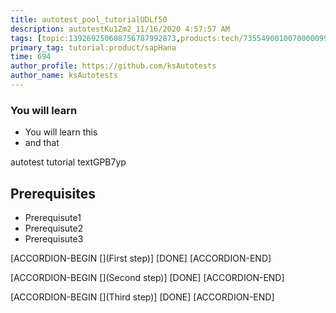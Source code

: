 ```yaml
---
title: autotest_pool_tutorialUDLf50
description: autotestKu1Zm2_11/16/2020 4:57:57 AM
tags: [topic:139269250608756787992873,products:tech/73554900100700000996,tutorial:experience/advanced]
primary_tag: tutorial:product/sapHana
time: 694
author_profile: https://github.com/ksAutotests
author_name: ksAutotests
---
```

### You will learn
- You will learn this
- and that

autotest tutorial textGPB7yp

## Prerequisites
- Prerequisute1
- Prerequisute2
- Prerequisute3

[ACCORDION-BEGIN [](First step)]
[DONE]
[ACCORDION-END]

[ACCORDION-BEGIN [](Second step)]
[DONE]
[ACCORDION-END]

[ACCORDION-BEGIN [](Third step)]
[DONE]
[ACCORDION-END]

